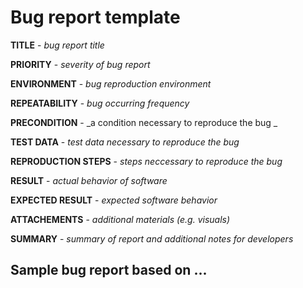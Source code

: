 # Bug report template
**TITLE** - _bug report title_

**PRIORITY** - _severity of bug report_

**ENVIRONMENT** - _bug reproduction environment_

**REPEATABILITY** - _bug occurring frequency_

**PRECONDITION** - _a condition necessary to reproduce the bug _

**TEST DATA** - _test data necessary to reproduce the bug_

**REPRODUCTION STEPS** - _steps neccessary to reproduce the bug_

**RESULT** - _actual behavior of software_

**EXPECTED RESULT** - _expected software behavior_

**ATTACHEMENTS** - _additional materials (e.g. visuals)_

**SUMMARY** - _summary of report and additional notes for developers_

## Sample bug report based on ...
